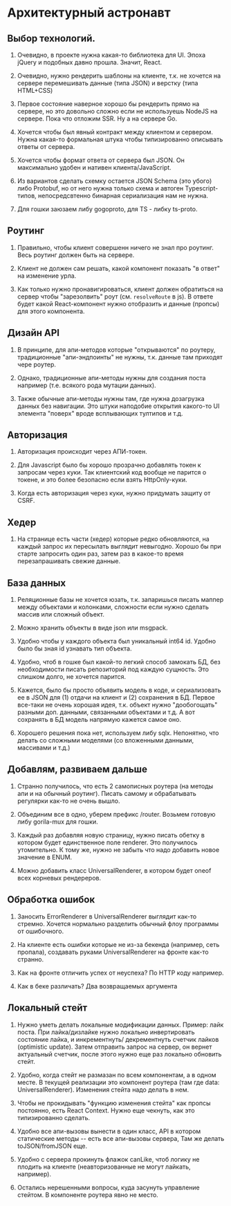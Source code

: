 # Архитектурный астронавт

## Выбор технологий.

1. Очевидно, в проекте нужна какая-то библиотека для UI. 
   Эпоха jQuery и подобных давно прошла. Значит, React.

2. Очевидно, нужно рендерить шаблоны на клиенте, т.к. не хочется на 
   сервере перемешивать данные (типа JSON) и верстку (типа HTML+CSS)
   
3. Первое состояние наверное хорошо бы рендерить прямо на сервере, но это 
   довольно сложно если не используешь NodeJS на сервере. Пока что отложим SSR.
   Ну а на сервере Go.
   
4. Хочется чтобы был явный контракт между клиентом и сервером. Нужна какая-то
   формальная штука чтобы типизированно описывать ответы от сервера. 
   
5. Хочется чтобы формат ответа от сервера был JSON. Он максимально удобен 
   и нативен клиента/JavaScript.
   
6. Из вариантов сделать схемку остается JSON Schema (это убого) либо
   Protobuf, но от него нужна только схема и автоген Typescript-типов, 
   непосредсвтенно бинарная сериализация нам не нужна.
   
7. Для гошки заюзаем либу gogoproto, для TS - либку ts-proto.

## Роутинг

1. Правильно, чтобы клиент совершенн ничего не знал про роутинг. Весь роутинг должен
   быть на сервере.
   
2. Клиент не должен сам решать, какой компонент показать "в ответ" на изменение урла.

3. Как только нужно пронавигироваться, клиент должен обратиться на сервер чтобы 
   "зарезолвить" роут (см. `resolveRoute` в js). В ответе будет какой React-компонент 
   нужно отобразить и данные (пропсы) для этого компонента.
   
## Дизайн API

1. В принципе, для апи-методов которые "открываются" по роутеру, традиционные
   "апи-эндпоинты" не нужны, т.к. данные там приходят чере роутер.

2. Однако, традиционные апи-методы нужны для создания поста например (т.е. всякого 
   рода мутации данных).

3. Также обычные апи-методы нужны там, где нужна дозагрузка данных без навигации. 
   Это штуки наподобие открытия какого-то UI элемента "поверх" вроде всплывающих тултипов и т.д.

## Авторизация

1. Авторизация происходит через АПИ-токен. 

2. Для Javascript было бы хорошо прозрачно добавлять токен к запросам
   через куки. Так клиентский код вообще не парится о токене, и это
   более безопасно если взять HttpOnly-куки.
   
3. Когда есть авторизация через куки, нужно придумать защиту от CSRF.

## Хедер

1. На странице есть части (хедер) которые редко обновляются, на каждый
   запрос их пересылать выглядит невыгодно. Хорошо бы при старте запросить
   один раз, затем раз в какое-то время перезапрашивать свежие данные.
   
## База данных

1. Реляционные базы не хочется юзать, т.к. запаришься писать маппер между
   объектами и колонками, сложности если нужно сделать массив или сложный объект.
   
2. Можно хранить объекты в виде json или msgpack. 

3. Удобно чтобы у каждого объекта был уникальный int64 id. Удобно было бы зная id 
   узнавать тип объекта.

4. Удобно, чтоб в гошке был какой-то легкий способ замокать БД,
   без необходимости писать репозиторий под каждую сущность. Это слишком долго,
   не хочется парится.

5. Кажется, было бы просто объявить модель в коде, и сериализовать ее 
   в JSON для (1) отдачи на клиент и (2) сохранения в БД. Первое все-таки
   не очень хорошая идея, т.к. объект нужно "дообогощать" разными доп. данными,
   связанными объектами и т.д. А вот сохранять в БД модель напрямую кажется
   самое оно.
   
6. Хорошего решения пока нет, используем либу sqlx. Непонятно, что делать со сложными моделями
   (со вложенными данными, массивами и т.д.)

## Добавлям, развиваем дальше

1. Странно получилось, что есть 2 самописных роутера (на методы апи и на обычный роутинг).
   Писать самому и обрабатывать регулярки как-то не очень вышло.
   
2. Объединим все в одно, уберем префикс /router. Возьмем готовую либу gorila-mux для гошки.

3. Каждый раз добавляя новую страницу, нужно писать обетку в котором будет единственное поле
   renderer. Это получилось утомительно. К тому же, нужно не забыть что надо добавить новое значение в ENUM.
   
4. Можно добавить класс UniversalRenderer, в котором будет oneof всех корневых рендереров.


## Обработка ошибок

1. Заносить ErrorRenderer в UniversalRenderer выглядит как-то стремно. Хочется нормально разделить
   обычный флоу программы от ошибочного.
   
2. На клиенте есть ошибки которые не из-за бекенда (например, сеть пропала), создавать руками
   UniversalRenderer на фронте как-то странно.
   
3. Как на фронте отличить успех от неуспеха? По HTTP коду например.

4. Как в беке различать? Два возвращаемых аргумента

## Локальный стейт

1. Нужно уметь делать локальные модификации данных. Пример: лайк поста.
   При лайка/дизлайке нужно локально инвертировать состояние лайка, и инкрементнуть/
   декрементнуть счетчик лайков (optimistic update). Затем отправить запрос на сервер, он 
   вернет актуальный счетчик, после этого нужно еще раз локально обновить стейт.
   
2. Удобно, когда стейт не размазан по всем компонентам, а в одном месте. В текущей реализации
   это компонент роутера (там где data: UniversalRenderer). Изменения стейта надо делать в нем.
   
3. Чтобы не прокидывать "функцию изменения стейта" как пропсы постоянно, есть React Context. Нужно еще 
   чекнуть, как это типизированно сделать.
   
4. Удобно все апи-вызовы вынести в один класс, API в котором статические методы -- есть все апи-вызовы сервера,
   Там же делать toJSON/fromJSON еще.
   
5. Удобно с сервера прокинуть флажок canLike, чтоб логику не плодить на клиенте (неавторизованные не 
   могут лайкать, например).
   
6. Остались нерешенными вопросы, куда засунуть управление стейтом. В компоненте роутера явно не место.
